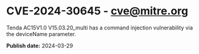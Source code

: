 # CVE-2024-30645 - cve@mitre.org

Tenda AC15V1.0 V15.03.20_multi has a command injection vulnerability via the deviceName parameter.

**Publish date:** 2024-03-29
